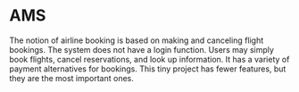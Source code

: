 # AMS
The notion of airline booking is based on making and canceling flight bookings. The system does not have a login function. Users may simply book flights, cancel reservations, and look up information. It has a variety of payment alternatives for bookings. This tiny project has fewer features, but they are the most important ones.
